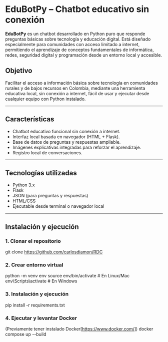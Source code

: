 # EduBotPy – Chatbot educativo sin conexión

**EduBotPy** es un chatbot desarrollado en Python puro que responde preguntas básicas sobre tecnología y educación digital. Está diseñado especialmente para comunidades con acceso limitado a internet, permitiendo el aprendizaje de conceptos fundamentales de informática, redes, seguridad digital y programación desde un entorno local y accesible.

## Objetivo

Facilitar el acceso a información básica sobre tecnología en comunidades rurales y de bajos recursos en Colombia, mediante una herramienta educativa local, sin conexión a internet, fácil de usar y ejecutar desde cualquier equipo con Python instalado.

---

## Características

- Chatbot educativo funcional sin conexión a internet.
- Interfaz local basada en navegador (HTML + Flask).
- Base de datos de preguntas y respuestas ampliable.
- Imágenes explicativas integradas para reforzar el aprendizaje.
- Registro local de conversaciones.

---

## Tecnologías utilizadas

- Python 3.x
- Flask
- JSON (para preguntas y respuestas)
- HTML/CSS
- Ejecutable desde terminal o navegador local

---

## Instalación y ejecución

### 1. Clonar el repositorio

git clone https://github.com/carlosdiamon/RDC

### 2. Crear entorno virtual
python -m venv env
source env/bin/activate  # En Linux/Mac
env\Scripts\activate     # En Windows

### 3. Instalación y ejecución
pip install -r requirements.txt

### 4. Ejecutar y levantar Docker
(Previamente tener instalado Docker[https://www.docker.com/])
docker compose up --build
